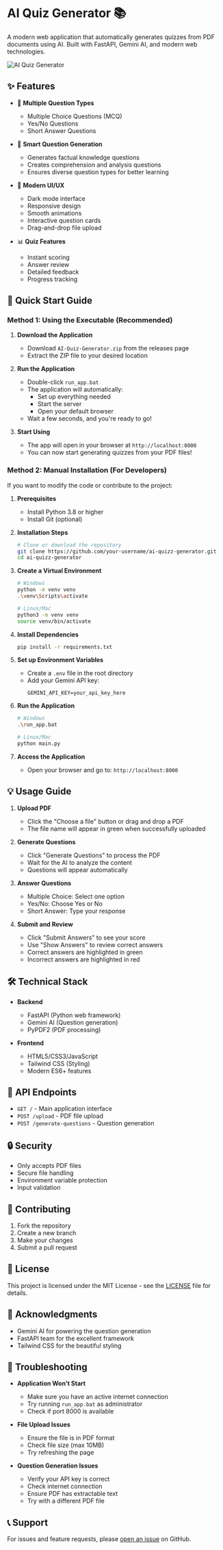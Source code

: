 # AI Quiz Generator 📚

A modern web application that automatically generates quizzes from PDF documents using AI. Built with FastAPI, Gemini AI, and modern web technologies.

![AI Quiz Generator](static/images/white.svg)

## ✨ Features

- 📝 **Multiple Question Types**
  - Multiple Choice Questions (MCQ)
  - Yes/No Questions
  - Short Answer Questions

- 🎯 **Smart Question Generation**
  - Generates factual knowledge questions
  - Creates comprehension and analysis questions
  - Ensures diverse question types for better learning

- 🎨 **Modern UI/UX**
  - Dark mode interface
  - Responsive design
  - Smooth animations
  - Interactive question cards
  - Drag-and-drop file upload

- 📊 **Quiz Features**
  - Instant scoring
  - Answer review
  - Detailed feedback
  - Progress tracking

## 🚀 Quick Start Guide

### Method 1: Using the Executable (Recommended)

1. **Download the Application**
   - Download `AI-Quiz-Generator.zip` from the releases page
   - Extract the ZIP file to your desired location

2. **Run the Application**
   - Double-click `run_app.bat`
   - The application will automatically:
     - Set up everything needed
     - Start the server
     - Open your default browser
   - Wait a few seconds, and you're ready to go!

3. **Start Using**
   - The app will open in your browser at `http://localhost:8000`
   - You can now start generating quizzes from your PDF files!

### Method 2: Manual Installation (For Developers)

If you want to modify the code or contribute to the project:

1. **Prerequisites**
   - Install Python 3.8 or higher
   - Install Git (optional)

2. **Installation Steps**
   ```bash
   # Clone or download the repository
   git clone https://github.com/your-username/ai-quizz-generator.git
   cd ai-quizz-generator
   ```

2. **Create a Virtual Environment**
   ```bash
   # Windows
   python -m venv venv
   .\venv\Scripts\activate

   # Linux/Mac
   python3 -m venv venv
   source venv/bin/activate
   ```

3. **Install Dependencies**
   ```bash
   pip install -r requirements.txt
   ```

4. **Set up Environment Variables**
   - Create a `.env` file in the root directory
   - Add your Gemini API key:
     ```
     GEMINI_API_KEY=your_api_key_here
     ```

5. **Run the Application**
   ```bash
   # Windows
   .\run_app.bat

   # Linux/Mac
   python main.py
   ```

6. **Access the Application**
   - Open your browser and go to: `http://localhost:8000`

## 💡 Usage Guide

1. **Upload PDF**
   - Click the "Choose a file" button or drag and drop a PDF
   - The file name will appear in green when successfully uploaded

2. **Generate Questions**
   - Click "Generate Questions" to process the PDF
   - Wait for the AI to analyze the content
   - Questions will appear automatically

3. **Answer Questions**
   - Multiple Choice: Select one option
   - Yes/No: Choose Yes or No
   - Short Answer: Type your response

4. **Submit and Review**
   - Click "Submit Answers" to see your score
   - Use "Show Answers" to review correct answers
   - Correct answers are highlighted in green
   - Incorrect answers are highlighted in red

## 🛠️ Technical Stack

- **Backend**
  - FastAPI (Python web framework)
  - Gemini AI (Question generation)
  - PyPDF2 (PDF processing)

- **Frontend**
  - HTML5/CSS3/JavaScript
  - Tailwind CSS (Styling)
  - Modern ES6+ features

## 📝 API Endpoints

- `GET /` - Main application interface
- `POST /upload` - PDF file upload
- `POST /generate-questions` - Question generation

## 🔒 Security

- Only accepts PDF files
- Secure file handling
- Environment variable protection
- Input validation

## 🤝 Contributing

1. Fork the repository
2. Create a new branch
3. Make your changes
4. Submit a pull request

## 📄 License

This project is licensed under the MIT License - see the [LICENSE](LICENSE) file for details.

## 🙏 Acknowledgments

- Gemini AI for powering the question generation
- FastAPI team for the excellent framework
- Tailwind CSS for the beautiful styling

## 🐛 Troubleshooting

- **Application Won't Start**
  - Make sure you have an active internet connection
  - Try running `run_app.bat` as administrator
  - Check if port 8000 is available

- **File Upload Issues**
  - Ensure the file is in PDF format
  - Check file size (max 10MB)
  - Try refreshing the page

- **Question Generation Issues**
  - Verify your API key is correct
  - Check internet connection
  - Ensure PDF has extractable text
  - Try with a different PDF file

## 📞 Support

For issues and feature requests, please [open an issue](https://github.com/gribejfarouk/ai-quizz-generator/issues) on GitHub.
